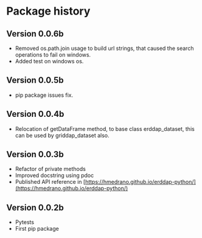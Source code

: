 # Package history

## Version 0.0.6b

- Removed os.path.join usage to build url strings, that caused the search operations to fail on windows.
- Added test on windows os.

## Version 0.0.5b

- pip package issues fix.

## Version 0.0.4b

- Relocation of getDataFrame method, to base class erddap_dataset, this can be used by griddap_dataset also.

## Version 0.0.3b

- Refactor of private methods
- Improved docstring using pdoc
- Published API reference in [https://hmedrano.github.io/erddap-python/](https://hmedrano.github.io/erddap-python/)

## Version 0.0.2b

- Pytests
- First pip package